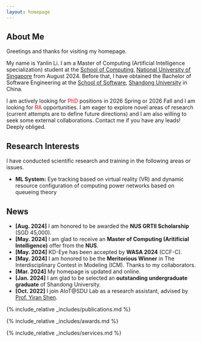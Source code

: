 ```yaml
---
layout: homepage
---
```


## About Me

Greetings and thanks for visiting my homepage. 

My name is Yanlin Li. I am a Master of Computing (Artificial Intelligence specialization) student at the [School of Computing](https://www.comp.nus.edu.sg/), [National University of Singapore](https://nus.edu.sg/) from August 2024. Before that, I have obtained the Bachelor of Software Engineering at the [School of Software](https://www.sc.sdu.edu.cn/), [Shandong University](https://www.sdu.edu.cn/) in China.

I am actively looking for <font color='red'>PhD</font> positions in 2026 Spring or 2026 Fall and I am looking for <font color='red'>RA</font> opportunities. I am eager to explore novel areas of research (current attempts are to define future directions) and I am also willing to seek some external collaborations. Contact me if you have any leads! Deeply obliged.

## Research Interests

I have conducted scientific research and training in the following areas or issues.
- **ML System:** Eye tracking based on virtual reality (VR) and dynamic resource configuration of computing power
networks based on queueing theory


## News
- **[Aug. 2024]** I am honored to be awarded the **NUS GRTII Scholarship** (SGD 45,000).
- **[May. 2024]** I am glad to receive an **Master of Computing (Aritificial Intelligence)** offer from the **NUS**.
- **[May. 2024]** KD-Eye has been accepted by **WASA 2024** (CCF-C).
- **[May. 2024]** I am honored to be the **Meritorious Winner** in The Interdisciplinary Contest in Modeling (ICM). Thanks to my collaborators.
- **[Mar. 2024]** My homepage is updated and online.
- **[Jan. 2024]** I am glad to be selected an **outstanding undergraduate graduate** of Shandong University. 
- **[Oct. 2022]** I join AIoT@SDU Lab as a research assistant, advised by [Prof. Yiran Shen](https://faculty.sdu.edu.cn/shenyiran/en/index.htm).

{% include_relative _includes/publications.md %}

{% include_relative _includes/awards.md %}

{% include_relative _includes/services.md %}


